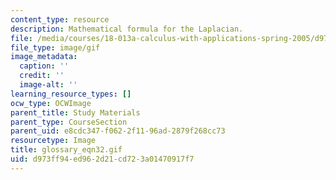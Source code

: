 ```yaml
---
content_type: resource
description: Mathematical formula for the Laplacian.
file: /media/courses/18-013a-calculus-with-applications-spring-2005/d973ff94ed962d21cd723a01470917f7_glossary_eqn32.gif
file_type: image/gif
image_metadata:
  caption: ''
  credit: ''
  image-alt: ''
learning_resource_types: []
ocw_type: OCWImage
parent_title: Study Materials
parent_type: CourseSection
parent_uid: e8cdc347-f062-2f11-96ad-2879f268cc73
resourcetype: Image
title: glossary_eqn32.gif
uid: d973ff94-ed96-2d21-cd72-3a01470917f7
---
```

